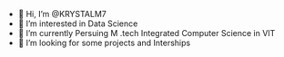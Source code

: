 - 👋 Hi, I’m @KRYSTALM7
- 👀 I’m interested in Data Science 
- 🌱 I’m currently Persuing M .tech Integrated Computer Science in VIT
- 💞️ I’m looking for some projects and Interships

